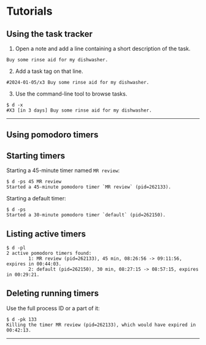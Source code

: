 # Tutorials

## Using the task tracker

1. Open a note and add a line containing a short description of the task.
```
Buy some rinse aid for my dishwasher.
```
2. Add a task tag on that line.
```
#2024-01-05/x3 Buy some rinse aid for my dishwasher.
```
3. Use the command-line tool to browse tasks.
```
$ d -x
#X3 [in 3 days] Buy some rinse aid for my dishwasher.
```

***
## Using pomodoro timers

## Starting timers
Starting a 45-minute timer named `MR review`:
```
$ d -ps 45 MR review
Started a 45-minute pomodoro timer `MR review` (pid=262133).
```

Starting a default timer:
```
$ d -ps
Started a 30-minute pomodoro timer `default` (pid=262150).
```

## Listing active timers
```
$ d -pl
2 active pomodoro timers found:
        1: MR review (pid=262133), 45 min, 08:26:56 -> 09:11:56, expires in 00:44:03.
        2: default (pid=262150), 30 min, 08:27:15 -> 08:57:15, expires in 00:29:21.
```

## Deleting running timers
Use the full process ID or a part of it:
```
$ d -pk 133
Killing the timer MR review (pid=262133), which would have expired in 00:42:13.
```
***
